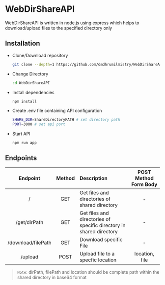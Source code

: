 # WebDirShareAPI

WebDirShareAPI is written in node.js using express which helps to download/upload files to the specified directory only

## Installation

- Clone/Download repository

  ```bash
  git clone --depth=1 https://github.com/dmdhrumilmistry/WebDirShareAPI/
  ```

- Change Directory

  ```bash
  cd WebDirShareAPI
  ```

- Install dependencies

  ```bash
  npm install
  ```

- Create .env file containing API configuration

  ```bash
  SHARE_DIR=ShareDirectoryPATH # set directory path
  PORT=3000 # set api port
  ```

- Start API

  ```bash
  npm run app
  ```

## Endpoints

|      Endpoint      | Method | Description                                                         | POST Method Form Body |
| :----------------: | :----: | :------------------------------------------------------------------ | :-------------------: |
|         /          |  GET   | Get files and directories of shared directory                       |           -           |
|    /get/dirPath    |  GET   | Get files and directories of specific directory in shared directory |           -           |
| /download/filePath |  GET   | Download specific File                                              |           -           |
|      /upload       |  POST  | Upload file to a specfic location                                   |    location, file     |

> `Note`: dirPath, filePath and location should be complete path within the shared directory in base64 format
